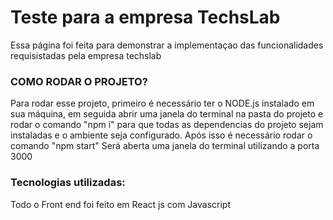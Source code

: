 # Teste para a empresa TechsLab

Essa página foi feita para demonstrar a implementaçao das funcionalidades requisistadas pela empresa techslab

### COMO RODAR O PROJETO?

Para rodar esse projeto, primeiro é necessário ter o NODE.js instalado em sua máquina, em seguida abrir uma janela
do terminal na pasta do projeto e rodar o comando "npm i" para que todas as dependencias do projeto sejam 
instaladas e o ambiente seja configurado.
Após isso é necessário rodar o comando "npm start"
Será aberta uma janela do terminal utilizando a porta 3000

### Tecnologias utilizadas:

Todo o Front end foi feito em React js com Javascript
